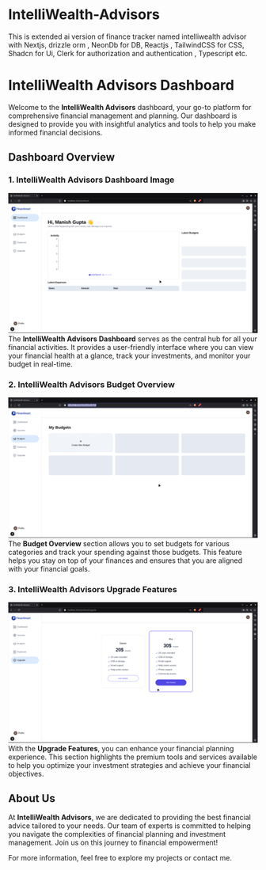 # IntelliWealth-Advisors
This is extended ai version of finance tracker named intelliwealth advisor with Nextjs, drizzle orm , NeonDb  for DB, Reactjs , TailwindCSS for CSS, Shadcn  for Ui, Clerk for authorization and authentication , Typescript etc.

# IntelliWealth Advisors Dashboard

Welcome to the **IntelliWealth Advisors** dashboard, your go-to platform for comprehensive financial management and planning. Our dashboard is designed to provide you with insightful analytics and tools to help you make informed financial decisions.

## Dashboard Overview

### 1. IntelliWealth Advisors Dashboard Image
![IntelliWealth Advisors Dashboard Image](https://github.com/Half-blood-prince-2710/IntelliWealth-Advisors/raw/main/IWA_DASHBOARD.png)
The **IntelliWealth Advisors Dashboard** serves as the central hub for all your financial activities. It provides a user-friendly interface where you can view your financial health at a glance, track your investments, and monitor your budget in real-time.

### 2. IntelliWealth Advisors Budget Overview
![IntelliWealth Advisors Dashboard Budget Image](https://github.com/Half-blood-prince-2710/IntelliWealth-Advisors/raw/main/IWA-DASHBOARD_BUDGET.png)
The **Budget Overview** section allows you to set budgets for various categories and track your spending against those budgets. This feature helps you stay on top of your finances and ensures that you are aligned with your financial goals.

### 3. IntelliWealth Advisors Upgrade Features
![IntelliWealth Advisors Upgrade Image](https://github.com/Half-blood-prince-2710/IntelliWealth-Advisors/raw/main/IWA_UPGRADE.png)
With the **Upgrade Features**, you can enhance your financial planning experience. This section highlights the premium tools and services available to help you optimize your investment strategies and achieve your financial objectives.

## About Us

At **IntelliWealth Advisors**, we are dedicated to providing the best financial advice tailored to your needs. Our team of experts is committed to helping you navigate the complexities of financial planning and investment management. Join us on this journey to financial empowerment!

For more information, feel free to explore my projects or contact me.
